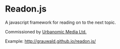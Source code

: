 # Readon.js

A javascript framework for reading on to the next topic.  

Commissioned by [Urbanomic Media Ltd.](http://www.urbanomic.com/)

Example:
http://grauwald.github.io/readon.js/  